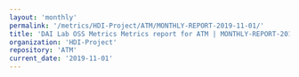 ```yaml
---
layout: 'monthly'
permalink: '/metrics/HDI-Project/ATM/MONTHLY-REPORT-2019-11-01/'
title: 'DAI Lab OSS Metrics Metrics report for ATM | MONTHLY-REPORT-2019-11-01'
organization: 'HDI-Project'
repository: 'ATM'
current_date: '2019-11-01'
---
```

